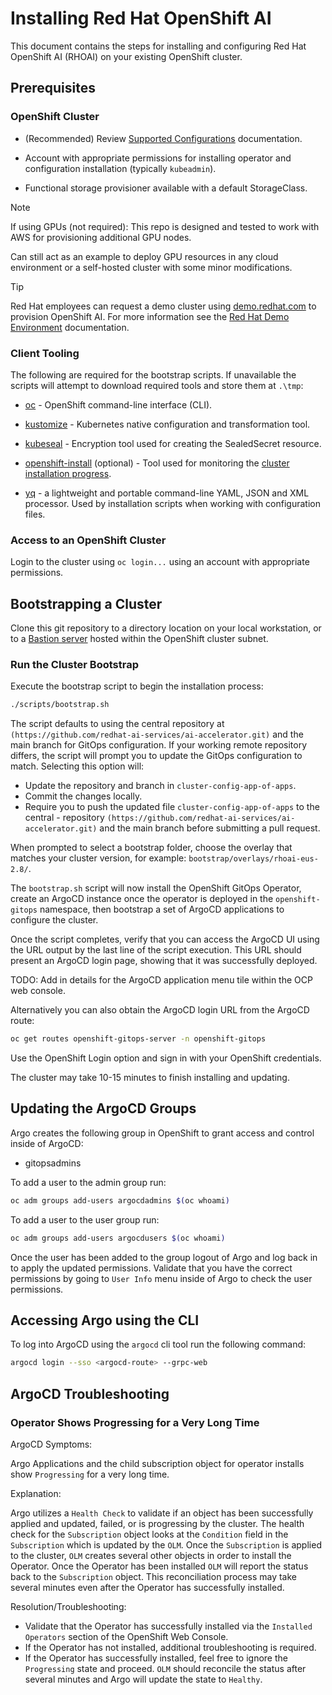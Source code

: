 # Installing Red Hat OpenShift AI

This document contains the steps for installing and configuring Red Hat OpenShift AI (RHOAI) on your existing OpenShift cluster.

## Prerequisites

### OpenShift Cluster

- (Recommended) Review [Supported Configurations](https://access.redhat.com/articles/rhoai-supported-configs) documentation.

- Account with appropriate permissions for installing operator and configuration installation (typically `kubeadmin`).

- Functional storage provisioner available with a default StorageClass.

> [!Note]  
> If using GPUs (not required): This repo is designed and tested to work with AWS for provisioning additional GPU nodes. 
> 
> Can still act as an example to deploy GPU resources in any cloud environment or a self-hosted cluster with some minor modifications.

> [!Tip]  
> Red Hat employees can request a demo cluster using [demo.redhat.com](https://demo.redhat.com) to provision OpenShift AI. For more information see the [Red Hat Demo Environment](redhat_demo_environment.md) documentation.

### Client Tooling

The following are required for the bootstrap scripts. If unavailable the scripts will attempt to download required tools and store them at `.\tmp`:

- [oc](https://docs.openshift.com/container-platform/latest/cli_reference/openshift_cli/getting-started-cli.html) - OpenShift command-line interface (CLI).

- [kustomize](https://kubectl.docs.kubernetes.io/installation/kustomize/) - Kubernetes native configuration and transformation tool.

- [kubeseal](https://github.com/bitnami-labs/sealed-secrets#overview) - Encryption tool used for creating the SealedSecret resource.

- [openshift-install](https://github.com/openshift/installer/releases) (optional) - Tool used for monitoring the [cluster installation progress](https://access.redhat.com/documentation/en-us/openshift_container_platform/4.11/html/installing/installing-on-a-single-node#install-sno-monitoring-the-installation-manually_install-sno-installing-sno-with-the-assisted-installer).

- [yq](https://github.com/mikefarah/yq?tab=readme-ov-file#install) - a lightweight and portable command-line YAML, JSON and XML processor. Used by installation scripts when working with configuration files.

### Access to an OpenShift Cluster

Login to the cluster using `oc login...` using an account with appropriate permissions.

## Bootstrapping a Cluster

Clone this git repository to a directory location on your local workstation, or to a [Bastion server](https://docs.openshift.com/container-platform/latest/networking/accessing-hosts.html) hosted within the OpenShift cluster subnet.

### Run the Cluster Bootstrap

Execute the bootstrap script to begin the installation process:

```sh
./scripts/bootstrap.sh
```
The script defaults to using the central repository at `(https://github.com/redhat-ai-services/ai-accelerator.git)` and the main branch for GitOps configuration. If your working remote repository differs, the script will prompt you to update the GitOps configuration to match. Selecting this option will:

- Update the repository and branch in `cluster-config-app-of-apps`.
- Commit the changes locally.
- Require you to push the updated file `cluster-config-app-of-apps` to the central - repository `(https://github.com/redhat-ai-services/ai-accelerator.git)` and the main branch before submitting a pull request.


When prompted to select a bootstrap folder, choose the overlay that matches your cluster version, for example: `bootstrap/overlays/rhoai-eus-2.8/`.

The `bootstrap.sh` script will now install the OpenShift GitOps Operator, create an ArgoCD instance once the operator is deployed in the `openshift-gitops` namespace, then bootstrap a set of ArgoCD applications to configure the cluster.

Once the script completes, verify that you can access the ArgoCD UI using the URL output by the last line of the script execution. This URL should present an ArgoCD login page, showing that it was successfully deployed.

TODO: Add in details for the ArgoCD application menu tile within the OCP web console.

Alternatively you can also obtain the ArgoCD login URL from the ArgoCD route:

```sh
oc get routes openshift-gitops-server -n openshift-gitops
```

Use the OpenShift Login option and sign in with your OpenShift credentials.

The cluster may take 10-15 minutes to finish installing and updating.

## Updating the ArgoCD Groups

Argo creates the following group in OpenShift to grant access and control inside of ArgoCD:

- gitopsadmins

To add a user to the admin group run:

```sh
oc adm groups add-users argocdadmins $(oc whoami)
```

To add a user to the user group run:

```sh
oc adm groups add-users argocdusers $(oc whoami)
```

Once the user has been added to the group logout of Argo and log back in to apply the updated permissions. Validate that you have the correct permissions by going to `User Info` menu inside of Argo to check the user permissions.

## Accessing Argo using the CLI

To log into ArgoCD using the `argocd` cli tool run the following command:

```sh
argocd login --sso <argocd-route> --grpc-web
```

## ArgoCD Troubleshooting

### Operator Shows Progressing for a Very Long Time

ArgoCD Symptoms:

Argo Applications and the child subscription object for operator installs show `Progressing` for a very long time.

Explanation:

Argo utilizes a `Health Check` to validate if an object has been successfully applied and updated, failed, or is progressing by the cluster.  The health check for the `Subscription` object looks at the `Condition` field in the `Subscription` which is updated by the `OLM`.  Once the `Subscription` is applied to the cluster, `OLM` creates several other objects in order to install the Operator.  Once the Operator has been installed `OLM` will report the status back to the `Subscription` object.  This reconciliation process may take several minutes even after the Operator has successfully installed.

Resolution/Troubleshooting:

- Validate that the Operator has successfully installed via the `Installed Operators` section of the OpenShift Web Console.
- If the Operator has not installed, additional troubleshooting is required.
- If the Operator has successfully installed, feel free to ignore the `Progressing` state and proceed.  `OLM` should reconcile the status after several minutes and Argo will update the state to `Healthy`.
